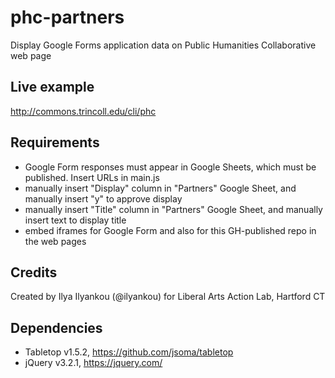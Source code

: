 # phc-partners
Display Google Forms application data on Public Humanities Collaborative web page

## Live example
http://commons.trincoll.edu/cli/phc

## Requirements
- Google Form responses must appear in Google Sheets, which must be published. Insert URLs in main.js
- manually insert "Display" column in "Partners" Google Sheet, and manually insert "y" to approve display
- manually insert "Title" column in "Partners" Google Sheet, and manually insert text to display title
- embed iframes for Google Form and also for this GH-published repo in the web pages

## Credits
Created by Ilya Ilyankou (@ilyankou) for Liberal Arts Action Lab, Hartford CT

## Dependencies
* Tabletop v1.5.2, https://github.com/jsoma/tabletop
* jQuery v3.2.1, https://jquery.com/
